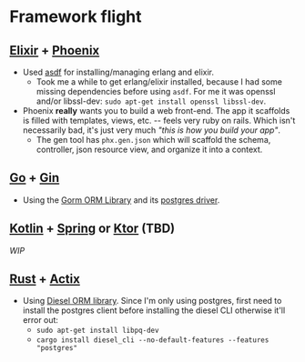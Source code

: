 # Framework flight

## [Elixir](https://elixir-lang.org/) + [Phoenix](https://www.phoenixframework.org/)

- Used [asdf](http://asdf-vm.com/) for installing/managing erlang and elixir.
  - Took me a while to get erlang/elixir installed, because I had some missing dependencies before using `asdf`. For me it was openssl and/or libssl-dev: `sudo apt-get install openssl libssl-dev`.
- Phoenix **really** wants you to build a web front-end. The app it scaffolds is filled with templates, views, etc. -- feels very ruby on rails. Which isn't necessarily bad, it's just very much _"this is how you build your app"_.
  - The gen tool has `phx.gen.json` which will scaffold the schema, controller, json resource view, and organize it into a context.

## [Go](https://go.dev/) + [Gin](https://gin-gonic.com/)

- Using the [Gorm ORM Library](https://gorm.io/) and its [postgres driver](https://github.com/go-gorm/postgres).

## [Kotlin](https://kotlinlang.org/) + [Spring](https://spring.io/guides/tutorials/spring-boot-kotlin/) or [Ktor](https://ktor.io/) (TBD)

_WIP_

## [Rust](https://www.rust-lang.org/) + [Actix](https://actix.rs/)

- Using [Diesel ORM library](https://diesel.rs). Since I'm only using postgres, first need to install the postgres client before installing the diesel CLI otherwise it'll error out:
  - `sudo apt-get install libpq-dev`
  - `cargo install diesel_cli --no-default-features --features "postgres"`

